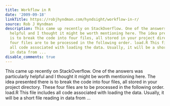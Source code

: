 ```yaml
---
title: Workflow in R
date: '2009-09-18'
linkTitle: https://robjhyndman.com/hyndsight/workflow-in-r/
source: Rob J Hyndman
description: This came up recently on StackOverflow. One of the answers was particularly
  helpful and I thought it might be worth mentioning here. The idea presented there
  is to break the code into four files, all stored in your project directory. These
  four files are to be processed in the following order. load.R This file includes
  all code associated with loading the data. Usually, it will be a short file reading
  in data from ...
disable_comments: true
---
```

This came up recently on StackOverflow. One of the answers was particularly helpful and I thought it might be worth mentioning here. The idea presented there is to break the code into four files, all stored in your project directory. These four files are to be processed in the following order. load.R This file includes all code associated with loading the data. Usually, it will be a short file reading in data from ...